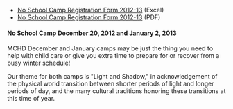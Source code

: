 - [No School Camp Registration Form 2012-13](http://mchdurham.org/forms/Camp%20Registration%20Form%202012-13.xlsx) (Excel)
- [No School Camp Registration Form 2012-13](http://mchdurham.org/forms/Camp%20Registration%20Form%202012-13.pdf) (PDF)

#### No School Camp December 20, 2012 and January 2, 2013

MCHD December and January camps may be just the thing you need to help with child care or give you extra time to prepare for or recover from a busy winter schedule!

Our theme for both camps is "Light and Shadow," in acknowledgement of the physical world transition between shorter periods of light and longer periods of day, and the many cultural traditions honoring these transitions at this time of year.
